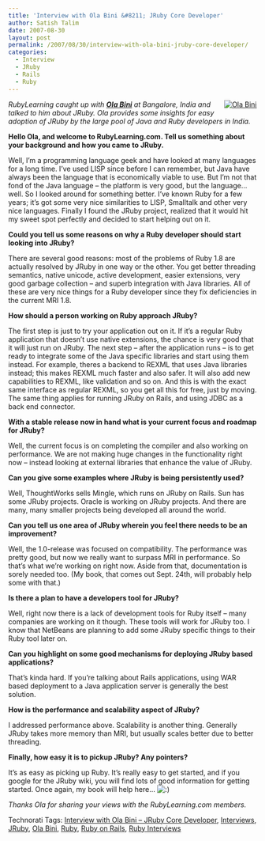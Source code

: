 ```yaml
---
title: 'Interview with Ola Bini &#8211; JRuby Core Developer'
author: Satish Talim
date: 2007-08-30
layout: post
permalink: /2007/08/30/interview-with-ola-bini-jruby-core-developer/
categories:
  - Interview
  - JRuby
  - Rails
  - Ruby
---
```

<div style="float: right; margin-left: 10px; margin-bottom: 10px;">
  <a href="http://www.rubylearning.com/images/ola.jpg" title="Ola Bini"><img src="http://www.rubylearning.com/images/ola.jpg" alt="Ola Bini" /></a>
</div>

<div>
  <p>
    <em>RubyLearning caught up with <strong><a href="http://ola-bini.blogspot.com/">Ola Bini</a></strong> at Bangalore, India and talked to him about JRuby. Ola provides some insights for easy adoption of JRuby by the large pool of Java and Ruby developers in India.</em>
  </p>
  
  <p>
    <strong>Hello Ola, and welcome to RubyLearning.com. Tell us something about your background and how you came to JRuby.</strong>
  </p>
  
  <p>
    Well, I&#8217;m a programming language geek and have looked at many languages for a long time. I&#8217;ve used LISP since before I can remember, but Java have always been the language that is economically viable to use. But I&#8217;m not that fond of the Java language &#8211; the platform is very good, but the language&#8230; well. So I looked around for something better. I&#8217;ve known Ruby for a few years; it&#8217;s got some very nice similarities to LISP, Smalltalk and other very nice languages. Finally I found the JRuby project, realized that it would hit my sweet spot perfectly and decided to start helping out on it.
  </p>
  
  <p>
    <strong>Could you tell us some reasons on why a Ruby developer should start looking into JRuby?</strong>
  </p>
  
  <p>
    There are several good reasons: most of the problems of Ruby 1.8 are actually resolved by JRuby in one way or the other. You get better threading semantics, native unicode, active development, easier extensions, very good garbage collection &#8211; and superb integration with Java libraries. All of these are very nice things for a Ruby developer since they fix deficiencies in the current MRI 1.8.
  </p>
  
  <p>
    <strong>How should a person working on Ruby approach JRuby?</strong>
  </p>
  
  <p>
    The first step is just to try your application out on it. If it&#8217;s a regular Ruby application that doesn&#8217;t use native extensions, the chance is very good that it will just run on JRuby. The next step &#8211; after the application runs &#8211; is to get ready to integrate some of the Java specific libraries and start using them instead. For example, theres a backend to REXML that uses Java libraries instead; this makes REXML much faster and also safer. It will also add new capabilities to REXML, like validation and so on. And this is with the exact same interface as regular REXML, so you get all this for free, just by moving. The same thing applies for running JRuby on Rails, and using JDBC as a back end connector.
  </p>
  
  <p>
    <strong>With a stable release now in hand what is your current focus and roadmap for JRuby?</strong>
  </p>
  
  <p>
    Well, the current focus is on completing the compiler and also working on performance. We are not making huge changes in the functionality right now &#8211; instead looking at external libraries that enhance the value of JRuby.
  </p>
  
  <p>
    <strong>Can you give some examples where JRuby is being persistently used?</strong>
  </p>
  
  <p>
    Well, ThoughtWorks sells Mingle, which runs on JRuby on Rails. Sun has some JRuby projects. Oracle is working on JRuby projects. And there are many, many smaller projects being developed all around the world.
  </p>
  
  <p>
    <strong>Can you tell us one area of JRuby wherein you feel there needs to be an improvement?</strong>
  </p>
  
  <p>
    Well, the 1.0-release was focused on compatibility. The performance was pretty good, but now we really want to surpass MRI in performance. So that&#8217;s what we&#8217;re working on right now. Aside from that, documentation is sorely needed too. (My book, that comes out Sept. 24th, will probably help some with that.)
  </p>
  
  <p>
    <strong>Is there a plan to have a developers tool for JRuby?</strong>
  </p>
  
  <p>
    Well, right now there is a lack of development tools for Ruby itself &#8211; many companies are working on it though. These tools will work for JRuby too. I know that NetBeans are planning to add some JRuby specific things to their Ruby tool later on.
  </p>
  
  <p>
    <strong>Can you highlight on some good mechanisms for deploying JRuby based applications?</strong>
  </p>
  
  <p>
    That&#8217;s kinda hard. If you&#8217;re talking about Rails applications, using WAR based deployment to a Java application server is generally the best solution.
  </p>
  
  <p>
    <strong>How is the performance and scalability aspect of JRuby?</strong>
  </p>
  
  <p>
    I addressed performance above. Scalability is another thing. Generally JRuby takes more memory than MRI, but usually scales better due to better threading.
  </p>
  
  <p>
    <strong>Finally, how easy it is to pickup JRuby? Any pointers?</strong>
  </p>
  
  <p>
    It&#8217;s as easy as picking up Ruby. It&#8217;s really easy to get started, and if you google for the JRuby wiki, you will find lots of good information for getting started. Once again, my book will help here&#8230; <img src="http://rubylearning.com/blog/wp-includes/images/smilies/icon_smile.gif" alt=":)" class="wp-smiley" />
  </p>
  
  <p>
    <em>Thanks Ola for sharing your views with the RubyLearning.com members.</em>
  </p>
</div>

Technorati Tags: <a href="http://technorati.com/tag/Interview+with+Ola+Bini+%26%238211%3B+JRuby+Core+Developer" rel="tag">Interview with Ola Bini &#8211; JRuby Core Developer</a>, <a href="http://technorati.com/tag/Interviews" rel="tag">Interviews</a>, <a href="http://technorati.com/tag/JRuby" rel="tag">JRuby</a>, <a href="http://technorati.com/tag/Ola+Bini" rel="tag">Ola Bini</a>, <a href="http://technorati.com/tag/Ruby" rel="tag">Ruby</a>, <a href="http://technorati.com/tag/Ruby+on+Rails" rel="tag">Ruby on Rails</a>, <a href="http://technorati.com/tag/Ruby+Interviews" rel="tag">Ruby Interviews</a>
